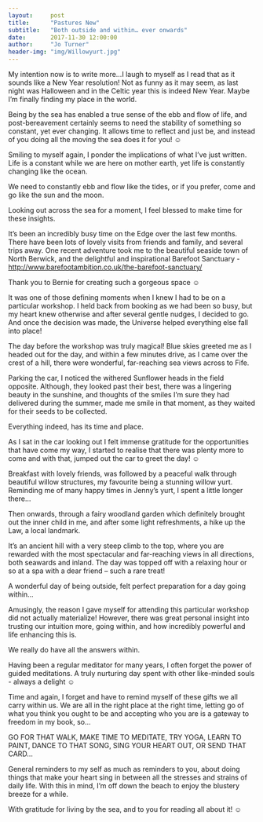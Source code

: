 ```yaml
---
layout:     post
title:      "Pastures New"
subtitle:   "Both outside and within… ever onwards"
date:       2017-11-30 12:00:00
author:     "Jo Turner"
header-img: "img/Willowyurt.jpg"
---
```

My intention now is to write more…I laugh to myself as I read that as it sounds like a New Year resolution! Not as funny as it may seem, as last night was Halloween and in the Celtic year this is indeed New Year. Maybe I’m finally finding my place in the world.

Being by the sea has enabled a true sense of the ebb and flow of life, and post-bereavement certainly seems to need the stability of something so constant, yet ever changing. It allows time to reflect and just be, and instead of you doing all the moving the sea does it for you! ☺

Smiling to myself again, I ponder the implications of what I’ve just written. Life is a constant while we are here on mother earth, yet life is constantly changing like the ocean.

We need to constantly ebb and flow like the tides, or if you prefer, come and go like the sun and the moon.

Looking out across the sea for a moment, I feel blessed to make time for these insights. 

It’s been an incredibly busy time on the Edge over the last few months. There have been lots of lovely visits from friends and family, and several trips away. One recent adventure took me to the beautiful seaside town of North Berwick, and the delightful and inspirational Barefoot Sanctuary - http://www.barefootambition.co.uk/the-barefoot-sanctuary/

Thank you to Bernie for creating such a gorgeous space ☺

It was one of those defining moments when I knew I had to be on a particular workshop. I held back from booking as we had been so busy, but my heart knew otherwise and after several gentle nudges, I decided to go. And once the decision was made, the Universe helped everything else fall into place!

The day before the workshop was truly magical! Blue skies greeted me as I headed out for the day, and within a few minutes drive, as I came over the crest of a hill, there were wonderful, far-reaching sea views across to Fife.

Parking the car, I noticed the withered Sunflower heads in the field opposite. Although, they looked past their best, there was a lingering beauty in the sunshine, and thoughts of the smiles I’m sure they had delivered during the summer, made me smile in that moment, as they waited for their seeds to be collected. 

Everything indeed, has its time and place.  

As I sat in the car looking out I felt immense gratitude for the opportunities that have come my way, I started to realise that there was plenty more to come and with that, jumped out the car to greet the day! ☺

Breakfast with lovely friends, was followed by a peaceful walk through beautiful willow structures, my favourite being a stunning willow yurt. Reminding me of many happy times in Jenny’s yurt, I spent a little longer there... 

Then onwards, through a fairy woodland garden which definitely brought out the inner child in me, and after some light refreshments, a hike up the Law, a local landmark.

It’s an ancient hill with a very steep climb to the top, where you are rewarded with the most spectacular and far-reaching views in all directions, both seawards and inland. The day was topped off with a relaxing hour or so at a spa with a dear friend – such a rare treat!

A wonderful day of being outside, felt perfect preparation for a day going within…

Amusingly, the reason I gave myself for attending this particular workshop did not actually materialize! However, there was great personal insight into trusting our intuition more, going within, and how incredibly powerful and life enhancing this is.

We really do have all the answers within.

Having been a regular meditator for many years, I often forget the power of guided meditations.  A truly nurturing day spent with other like-minded souls - always a delight ☺

Time and again, I forget and have to remind myself of these gifts we all carry within us. We are all in the right place at the right time, letting go of what you think you ought to be and accepting who you are is a gateway to freedom in my book, so…

GO FOR THAT WALK, MAKE TIME TO MEDITATE, TRY YOGA, LEARN TO PAINT, DANCE TO THAT SONG, SING YOUR HEART OUT, OR SEND THAT CARD…

General reminders to my self as much as reminders to you, about doing things that make your heart sing in between all the stresses and strains of daily life. With this in mind, I’m off down the beach to enjoy the blustery breeze for a while.  

With gratitude for living by the sea, and to you for reading all about it! ☺
